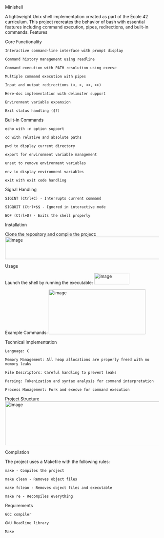 Minishell

A lightweight Unix shell implementation created as part of the École 42 curriculum. This project recreates the behavior of bash with essential features including command execution, pipes, redirections, and built-in commands.
Features

Core Functionality

    Interactive command-line interface with prompt display

    Command history management using readline

    Command execution with PATH resolution using execve

    Multiple command execution with pipes

    Input and output redirections (<, >, <<, >>)

    Here-doc implementation with delimiter support

    Environment variable expansion

    Exit status handling ($?)

Built-in Commands

    echo with -n option support

    cd with relative and absolute paths

    pwd to display current directory

    export for environment variable management

    unset to remove environment variables

    env to display environment variables

    exit with exit code handling

Signal Handling

    SIGINT (Ctrl+C) - Interrupts current command

    SIGQUIT (Ctrl+$$ - Ignored in interactive mode

    EOF (Ctrl+D) - Exits the shell properly

Installation

Clone the repository and compile the project:
<img width="526" height="73" alt="image" src="https://github.com/user-attachments/assets/27168fbd-70af-49b3-884a-6b110d319794" />

Usage

Launch the shell by running the executable:
<img width="115" height="37" alt="image" src="https://github.com/user-attachments/assets/63979ba0-7bf9-43f0-b1e3-6bcb808d2467" />

Example Commands:
<img width="317" height="146" alt="image" src="https://github.com/user-attachments/assets/0320319f-e403-443c-b087-bc7755032507" />

Technical Implementation

    Language: C

    Memory Management: All heap allocations are properly freed with no memory leaks

    File Descriptors: Careful handling to prevent leaks

    Parsing: Tokenization and syntax analysis for command interpretation

    Process Management: Fork and execve for command execution

Project Structure
<img width="616" height="143" alt="image" src="https://github.com/user-attachments/assets/6642d2ee-00d6-4141-91c8-82b22ee9a264" />

Compilation

The project uses a Makefile with the following rules:

    make - Compiles the project

    make clean - Removes object files

    make fclean - Removes object files and executable

    make re - Recompiles everything

Requirements

    GCC compiler

    GNU Readline library

    Make





